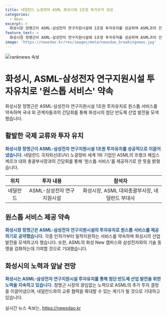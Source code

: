 ```yaml
---
title: 네덜란드 노광장비 ASML 화성시에 1조원 투자유치 성공
categories:
  - News
excerpt: >
  화성시장 정명근이 ASML-삼성전자 연구지원시설에 1조원 투자유치를 성공하며 ASML과의 간담회에서 원스톱 서비스 제공을 약속했다. ASML 화성 New 캠퍼스 건립으로 화성시가 1조원 투자하는 성과를 얻었고, 정 시장은 각종 인허가부터 밀착지원하는 서비스를 약속하며 화성시의 첨단반도체 산업 발전을 모색했다. ASML 대외총괄부사장 프랭크 헤임스케르크는 화성시의 지원에 감사를 표하면서 삼성전자와의 기술 동맹을 강화하는 계기가 될 것으로 기대했다.
feature_text: >
  화성시장 정명근이 ASML-삼성전자 연구지원시설에 1조원 투자유치를 성공하며 ASML과의 간담회에서 원스톱 서비스 제공을 약속했다. ASML 화성 New 캠퍼스 건립으로 화성시가 1조원 투자하는 성과를 얻었고, 정 시장은 각종 인허가부터 밀착지원하는 서비스를 약속하며 화성시의 첨단반도체 산업 발전을 모색했다. ASML 대외총괄부사장 프랭크 헤임스케르크는 화성시의 지원에 감사를 표하면서 삼성전자와의 기술 동맹을 강화하는 계기가 될 것으로 기대했다.
image: 'https://newsdao.kr/res/images/meta/newsdao_breakingnews.jpg'
---
```


<p><img src="https://newsdao.kr/res/images/meta/newsdao_breakingnews.jpg" alt="ranknews 속보" /></p>

<h1>화성시, ASML-삼성전자 연구지원시설 투자유치로 '원스톱 서비스' 약속</h1>

<p data-ke-size="size16">화성시장 정명근은 ASML-삼성전자 연구지원시설 1조원 투자유치로 원스톱 서비스를 약속하며 국내 외 관계자들과의 간담회를 통해 화성시의 첨단 반도체 산업 발전을 모색했습니다.</p>

<h2 data-ke-size="size26">활발한 국제 교류와 투자 유치</h2>

<p><b><span style="color: #1a5490;">화성시장 정명근이 ASML-삼성전자 연구지원시설 1조원 투자유치를 성공적으로 이끌어냈습니다.</span></b> 네덜란드 극자외선(EUV) 노광장비 세계 1위 기업인 ASML의 프랭크 헤임스케르크 대외 총괄부사장과의 간담회를 통해 '원스톱 서비스'를 제공하기로 한 뜻을 밝혔습니다.</p>

<table>
<thead>
<tr>
<th style="text-align: center;">위치</th>
<th style="text-align: center;">투자 내용</th>
<th style="text-align: center;">참석자</th>
</tr>
</thead>
<tbody>
<tr>
<td style="text-align: center;">네덜란드</td>
<td style="text-align: center;">ASML-삼성전자 연구지원시설</td>
<td style="text-align: center;">화성시장, ASML 대외총괄부사장, 네덜란드 부대사</td>
</tr>
</tbody>
</table>

<h2 data-ke-size="size26">원스톱 서비스 제공 약속</h2>

<p><b><span style="color: #1a5490;">화성시장 정명근은 ASML-삼성전자 연구지원시설의 투자유치로 원스톱 서비스를 제공하기로 공약했습니다.</span></b> 각종 인허가부터 밀착지원하는 서비스를 약속하며 화성시의 산업 발전을 모색하고자 했습니다. 또한, ASML의 화성 New 캠퍼스와 삼성전자와의 기술 동맹을 강화하는데 기여할 것으로 기대했습니다.</p>

<h2 data-ke-size="size26">화성시의 노력과 앞날 전망</h2>

<p><b><span style="color: #1a5490;">화성시는 ASML-삼성전자 연구지원시설 투자유치를 통해 첨단 반도체 산업 발전을 위한 노력을 지속하고 있습니다.</span></b> 정명근 시장의 끊임없는 노력으로 ASML의 추가 투자 결정을 이끌어냈으며, 네덜란드와의 교류 협력을 확대할 수 있는 계기가 될 것으로 기대하고 있습니다.</p>
실시간 뉴스 속보는, <a href="https://newsdao.kr" rel="dofollow">https://newsdao.kr</a>


